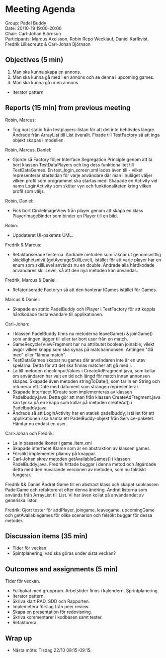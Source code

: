 # Meeting Agenda
Group: Padel Buddy  
Date: 20/10-19 19:00-20:00  
Chair: Carl-Johan Björnson  
Participants: Marcus Axelsson, Robin Repo Wecklauf, Daniel Karlkvist, Fredrik Lilliecreutz & Carl-Johan Björnson

## Objectives (5 min)
1. Man ska kunna skapa en annons.
2. Man ska kunna gå med i en annons och se denna i upcoming games. 
3. Man ska kunna gå ur en annons. 

- Iterator pattern

## Reports (15 min) from previous meeting
Robin, Marcus:
- Tog bort static från testplayers-listan för att det inte behövdes längre. Ändrade från ArrayList till List överallt. Fixade till TestFactory så att inga objekt skapas i modellen.

Robin, Marcus, Daniel:
- Gjorde så Factory följer Interface Segregation Principle genom att ta bort klassen TestDataPlayers och tog dess funktionalitet till TestDataGames. En test_login_screen.xml lades även till - vilket representerar startsidan för varje användare där man i nuläget väljer vilken profil som programmet ska startas med. Skapade en Activity vid namn LoginActivity som sköter vyn och funktionaliteten kring vilken profil som väljs. 

Robin, Daniel:
- Fick bort CircleImageView från player genom att skapa en klass PlayerImageBinder som binder en Player till en bild. 

Robin:
- Uppdaterat UI-paketets UML.

Fredrik & Marcus:
- Refaktoriserade testerna. Ändrade metoden som räknar ut genomsnittlig skicklighetsnivå (getAverageSkillLevel), istället för att varje player har en enum som skillLevel används nu en double. Ändrade alla hårdkodade användares skillLevel, så att den nya metoden kan användas.

Fredrik, Marcus & Daniel:
- Refatoriserade Factoryn så att den hanterar IGames istället för Games.

Marcus & Daniel:
- Skapade en static PadelBuddy och IPlayer i TestFactory för att koppla hårdkodade testanvändare till applikationen.

Carl-Johan: 
- I klassen PadelBuddy finns nu metoderna leaveGame() & joinGame() som antingen lägger till eller tar bort user från en match.
- GameRecyclerViewFragment har nu attributet boolean joinable, vilekt avgör vilken knapp som ska synas på matchannonsen. Antingen "Gå med" eller "lämna match". 
- TestDataGames skapar nu games där användaren inte är en utav spelarna. Detta för att det ska finnas matcher att gå med i. 
- La till metoden checkInputValues i CreateAdFragment.java, som kollar om användaren har valt en tid och längd för match innan annonsen skapas. Skapade även metoden stringToDate(), som tar in en String och retunerar ett Date med datument som strängen representerar.
- Skapade Interfacet ICreate som implementeras av klassen Padelbuddy.java. Detta gör att man från klassen CreateAdFragment.java kan tycka på en knapp som kallar på metoden createAd() i Padelbuddy.java. 
- Ändrade så att LoginActivity har en statisk padelbuddy, istället för att applikationen ska hämta ett PadelBuddy-objekt från Service-paketet. Hämtar nu endast en user. 

Carl-Johan och Fredrik: 
- La in passande ikoner i game_item.xml
- Skapade interfacet IGame som är en abstraktion av klassen games. 
- Försökt implementer pliancy på knappar. 
- Carl-Johan skrev metoden getAvailableGames() i klassen PadelBuddy.java. Fredrik hittade buggar i denna metod och åtgärdade detta med den nuvarande versionen av metoden, som nu faktiskt fungerar. 

Fredrik && Daniel Ändrat Game till en abstract klass och skapat subklassen PadelGame och refaktorerat efter denna ändring. Ändrat listorna som används från ArrayList till List. Vi har även kollat på användandet av generiska listor. 

Fredrik: Gjort tester för addPlayer, joingame, leavegame, upcomingGame och getAvailablegames för olika scenarion och felsökt buggar för dessa metoder. 

 
## Discussion items (35 min)
- Tider för veckan.
- Spintplanering, vad ska göras under sista veckan?
## Outcomes and assignments (5 min)

Tider för veckan.
- Fullbokat med grupprum. Arbetstider finns i kalendern. 
Sprintplanering.
- Iterator pattern. 
- Skriva klart RAD, SDD och Rapporten.
- Implemetera förslag från peer review. 
- Skapa en presentation för redovisning. 
- Skriva kommentarer i kodbasen samt tester.
- Refaktorera. 


## Wrap up
- Nästa möte: Tisdag 22/10 08:15-09:15.
